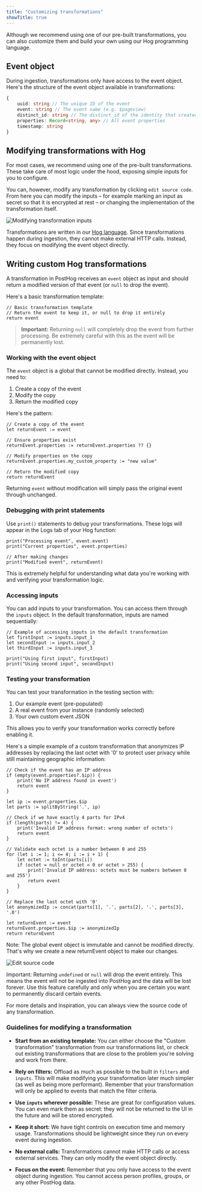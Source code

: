 ```yaml
---
title: "Customizing transformations"
showTitle: true
---
```

Although we recommend using one of our pre-built transformations, you can also customize them and build your own using our Hog programming language.

## Event object

During ingestion, transformations only have access to the event object. Here's the structure of the event object available in transformations:

```ts
{
    uuid: string // The unique ID of the event
    event: string // The event name (e.g. $pageview)
    distinct_id: string // The distinct_id of the identity that created the event
    properties: Record<string, any> // All event properties
    timestamp: string
}
```

## Modifying transformations with Hog

For most cases, we recommend using one of the pre-built transformations. These take care of most logic under the hood, exposing simple inputs for you to configure.

You can, however, modify any transformation by clicking `edit source code`. From here you can modify the inputs – for example marking an input as secret so that it is encrypted at rest – or changing the implementation of the transformation itself.

![Modifying transformation inputs](https://res.cloudinary.com/dmukukwp6/image/upload/inputs_6552db269b.png)

Transformations are written in our [Hog language](/docs/hog). Since transformations happen during ingestion, they cannot make external HTTP calls. Instead, they focus on modifying the event object directly.

## Writing custom Hog transformations

A transformation in PostHog receives an `event` object as input and should return a modified version of that event (or `null` to drop the event).

Here's a basic transformation template:

```hog
// Basic transformation template
// Return the event to keep it, or null to drop it entirely
return event
```

> **Important:** Returning `null` will completely drop the event from further processing. Be extremely careful with this as the event will be permanently lost.

### Working with the event object

The `event` object is a global that cannot be modified directly. Instead, you need to:
1. Create a copy of the event
2. Modify the copy
3. Return the modified copy

Here's the pattern:

```hog
// Create a copy of the event
let returnEvent := event

// Ensure properties exist
returnEvent.properties := returnEvent.properties ?? {}

// Modify properties on the copy
returnEvent.properties.my_custom_property := "new value"

// Return the modified copy
return returnEvent
```

Returning `event` without modification will simply pass the original event through unchanged.

### Debugging with print statements

Use `print()` statements to debug your transformations. These logs will appear in the Logs tab of your Hog function:

```hog
print("Processing event", event.event)
print("Current properties", event.properties)

// After making changes
print("Modified event", returnEvent)
```

This is extremely helpful for understanding what data you're working with and verifying your transformation logic.

### Accessing inputs

You can add inputs to your transformation. You can access them through the `inputs` object. In the default transformation, inputs are named sequentially:

```hog
// Example of accessing inputs in the default transformation
let firstInput := inputs.input_1
let secondInput := inputs.input_2
let thirdInput := inputs.input_3

print("Using first input", firstInput)
print("Using second input", secondInput)
```

### Testing your transformation

You can test your transformation in the testing section with:
1. Our example event (pre-populated)
2. A real event from your instance (randomly selected)
3. Your own custom event JSON

This allows you to verify your transformation works correctly before enabling it.

Here's a simple example of a custom transformation that anonymizes IP addresses by replacing the last octet with '0' to protect user privacy while still maintaining geographic information:

```hog
// Check if the event has an IP address
if (empty(event.properties?.$ip)) {
    print('No IP address found in event')
    return event
}

let ip := event.properties.$ip
let parts := splitByString('.', ip)

// Check if we have exactly 4 parts for IPv4
if (length(parts) != 4) {
    print('Invalid IP address format: wrong number of octets')
    return event
}

// Validate each octet is a number between 0 and 255
for (let i := 1; i <= 4; i := i + 1) {
    let octet := toInt(parts[i])
    if (octet = null or octet < 0 or octet > 255) {
        print('Invalid IP address: octets must be numbers between 0 and 255')
        return event
    }
}

// Replace the last octet with '0'
let anonymizedIp := concat(parts[1], '.', parts[2], '.', parts[3], '.0')
    
let returnEvent := event
returnEvent.properties.$ip := anonymizedIp
return returnEvent
```

Note: The global event object is immutable and cannot be modified directly.
That's why we create a new returnEvent object to make our changes.

![Edit source code](https://res.cloudinary.com/dmukukwp6/image/upload/edit_source_1cd6a7f540.png)

Important: Returning `undefined` or `null` will drop the event entirely. This means the event will not be ingested into PostHog and the data will be lost forever. Use this feature carefully and only when you are certain you want to permanently discard certain events.

For more details and inspiration, you can always view the source code of any transformation.

### Guidelines for modifying a transformation

- **Start from an existing template:** You can either choose the "Custom transformation" transformation from our transformations list, or check out existing transformations that are close to the problem you're solving and work from there.

- **Rely on filters:** Offload as much as possible to the built in `filters` and `inputs`. This will make modifying your transformation later much simpler (as well as being more performant). Remember that your transformation will only be applied to events that match the filter criteria.

- **Use `inputs` wherever possible:** These are great for configuration values. You can even mark them as secret: they will not be returned to the UI in the future and will be stored encrypted.

- **Keep it short:** We have tight controls on execution time and memory usage. Transformations should be lightweight since they run on every event during ingestion.

- **No external calls:** Transformations cannot make HTTP calls or access external services. They can only modify the event object directly.

- **Focus on the event:** Remember that you only have access to the event object during ingestion. You cannot access person profiles, groups, or any other PostHog data.
